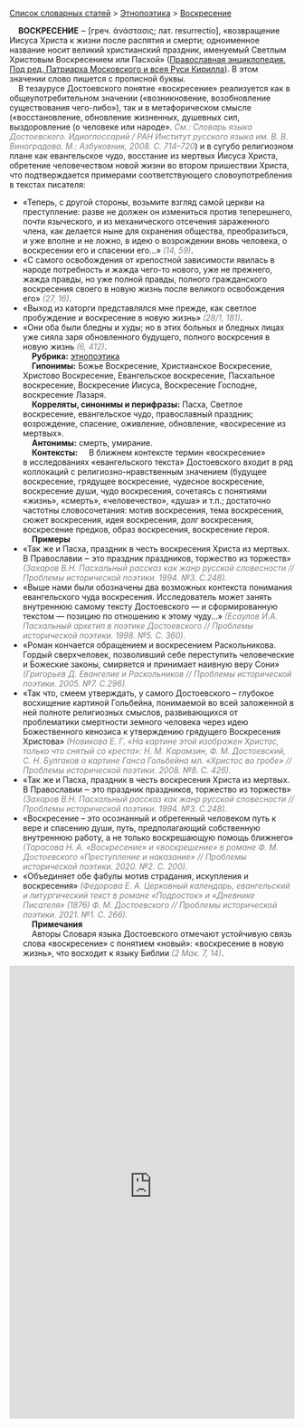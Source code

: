 <style>
st { color: Gray;
  font-style: italic;}
</style>

[Список словарных статей](https://thesaurus-dostoevsky.github.io/Thesaurus/) > [Этнопоэтика](ethnopoe.md) > [Воскресение](воскресение.md) 

&nbsp;&nbsp;&nbsp;&nbsp;**ВОСКРЕСЕНИЕ**  ‒ [греч. ἀνάστασις; лат. resurrectio], «возвращение Иисуса Христа к жизни после распятия и смерти; одноименное название носит великий христианский праздник, именуемый Светлым Христовым Воскресением или Пасхой» ([Православная энциклопедия. Под ред. Патриарха Московского и всея Руси Кирилла](https://pravenc.ru)). В этом значении слово пишется с прописной буквы.  
&nbsp;&nbsp;&nbsp;&nbsp;В тезаурусе Достоевского понятие «воскресение» реализуется как в общеупотребительном значении («возникновение, возобновление существования чего-либо»), так и в метафорическом смысле («восстановление, обновление жизненных, душевных сил, выздоровление (о человеке или народе». <st>См.: Словарь языка Достоевского. Идиоглоссарий / РАН Институт русского языка им. В. В. Виноградова. М.: Азбуковник, 2008. С. 714–720</st>) и в сугубо религиозном плане как евангельское чудо, восстание из мертвых Иисуса Христа, обретение человечеством  новой жизни во втором пришествии Христа, что подтверждается примерами соответствующего словоупотребления в текстах писателя:
* «Теперь, с другой стороны, возьмите взгляд самой церкви на преступление: разве не должен он измениться против теперешнего, почти языческого, и из механического отсечения зараженного члена, как делается ныне для охранения общества, преобразиться, и уже вполне и не ложно, в идею о возрождении вновь человека, о воскресении его и спасении его…» <st>(14, 59)</st>.
* «С самого освобождения от крепостной зависимости явилась в народе потребность и жажда чего-то нового, уже не прежнего, жажда правды, но уже полной правды, полного гражданского воскресения своего в новую жизнь после великого освобождения его» <st>(27, 16)</st>.
* «Выход из каторги представлялся мне прежде, как светлое пробуждение и воскресение в новую жизнь» <st>(28/1, 181)</st>.
* «Они  оба были бледны и худы;  но в этих больных и бледных лицах уже сияла заря обновленного будущего,  полного воскрсения в новую жизнь <st>(6, 412)</st>.  
&nbsp;&nbsp;&nbsp;&nbsp;**Рубрика:** [этнопоэтика](ethnopoe.md)  
&nbsp;&nbsp;&nbsp;&nbsp;**Гипонимы:** Божье Воскресение, Христианское Воскресение, Христово Воскресение, Евангельское воскресение, Пасхальное воскресение, Воскресение Иисуса, Воскресение Господне, воскресение Лазаря.  
&nbsp;&nbsp;&nbsp;&nbsp;**Корреляты, синонимы и перифразы:** Пасха, Светлое воскресение, евангельское чудо, православный праздник; возрождение, спасение, оживление, обновление, «воскресение из мертвых».  
&nbsp;&nbsp;&nbsp;&nbsp;**Антонимы:** смерть, умирание.  
&nbsp;&nbsp;&nbsp;&nbsp;**Контексты:** &nbsp;&nbsp;&nbsp;&nbsp;В ближнем контексте термин «воскресение» в исследованиях «евангельского текста» Достоевского входит в ряд коллокаций с религиозно-нравственным значением  (будущее воскресение, грядущее воскресение,  чудесное воскресение, воскресение души, чудо воскресения, сочетаясь с понятиями «жизнь», «смерть», «человечество», «душа» и т.п.; достаточно частотны словосочетания: мотив воскресения, тема воскресения, сюжет воскресения, идея воскресения, долг воскресения, воскресение предков, образ воскресения, воскресение героя.   
&nbsp;&nbsp;&nbsp;&nbsp;**Примеры**  
* «Так же и Пасха, праздник в честь воскресения Христа из мертвых. В Православии ‒ это праздник праздников, торжество из торжеств» <st> (Захаров В.Н. Пасхальный рассказ как жанр русской словесности // Проблемы исторической поэтики. 1994. №3. С.248).</st>  
* «Выше нами были обозначены два возможных контекста понимания евангельского чуда воскресения. Исследователь может занять внутреннюю самому тексту Достоевского ― и сформированную текстом ― позицию по отношению к этому чуду…» <st>(Есаулов И.А. Пасхальный архетип в поэтике Достоевского // Проблемы исторической поэтики. 1998. №5. С. 360).</st>
* «Роман кончается обращением и воскресением Раскольникова. Гордый сверхчеловек, позволивший себе переступить человеческие и Божеские законы, смиряется и принимает наивную веру Сони» <st> (Григорьев Д. Евангелие и Раскольников // Проблемы исторической поэтики. 2005. №7. С.296).</st>  
* «Так что, смеем утверждать, у самого Достоевского – глубокое восхищение картиной Гольбейна, понимаемой во всей заложенной в ней полноте религиозных смыслов, развивающихся от проблематики смертности земного человека через идею Божественного кенозиса к утверждению грядущего Воскресения Христова» <st>(Новикова Е. Г. «На картине этой изображен Христос, только что снятый со креста»: Н. М. Карамзин, Ф. М. Достоевский, С. Н. Булгаков о картине Ганса Гольбейна мл. «Христос во гробе» // Проблемы исторической поэтики. 2008. №8. С. 426).</st>
* «Так же и Пасха, праздник в честь воскресения Христа из мертвых. В Православии ‒ это праздник праздников, торжество из торжеств» <st> (Захаров В.Н. Пасхальный рассказ как жанр русской словесности // Проблемы исторической поэтики. 1994. №3. С.248).</st>  
* «Воскресение – это осознанный и обретенный человеком путь к вере и спасению души, путь, предполагающий собственную внутреннюю работу, а не только воскрешающую помощь ближнего» <st>(Тарасова Н. А. «Воскресение» и «воскрешение» в романе Ф. М. Достоевского «Преступление и наказание» // Проблемы исторической поэтики. 2020. №2. С. 200).</st>
* «Объединяет обе фабулы мотив страдания, искупления и воскресения» <st> (Федорова Е. А. Церковный календарь, евангельский и литургический текст в романе «Подросток» и «Дневнике Писателя» (1876) Ф. М. Достоевского // Проблемы исторической поэтики. 2021. №1. С. 266).</st> 
  <br>
&nbsp;&nbsp;&nbsp;&nbsp;**Примечания**  
&nbsp;&nbsp;&nbsp;&nbsp;Авторы Словаря языка Достоевского отмечают устойчивую связь слова «воскресение» с понятием «новый»: «воскресение в новую жизнь», что восходит к языку Библии <st>(2 Мак. 7, 14)</st>.

<iframe src="https://thesaurus-dostoevsky.github.io/nk/воскресение.html" style="border:0px;width:100%;height:800px" allowfullscreen="true" webkitallowfullscreen="true" mozallowfullscreen="true">
